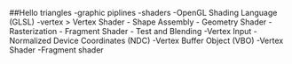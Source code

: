##Hello triangles
    -graphic piplines
    -shaders
        -OpenGL Shading Language (GLSL)
    -vertex
        > Vertex Shader - Shape Assembly - Geometry Shader - Rasterization - Fragment Shader - Test and Blending
    -Vertex Input
        -Normalized Device Coordinates (NDC)
        -Vertex Buffer Object (VBO)
    -Vertex Shader
    -Fragment shader
